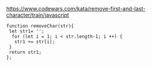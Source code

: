 https://www.codewars.com/kata/remove-first-and-last-character/train/javascript
````
function removeChar(str){
 let str1= '';
  for (let i = 1; i < str.length-1; i ++) {
   str1 += str[i];
 }
 return str1;
};
